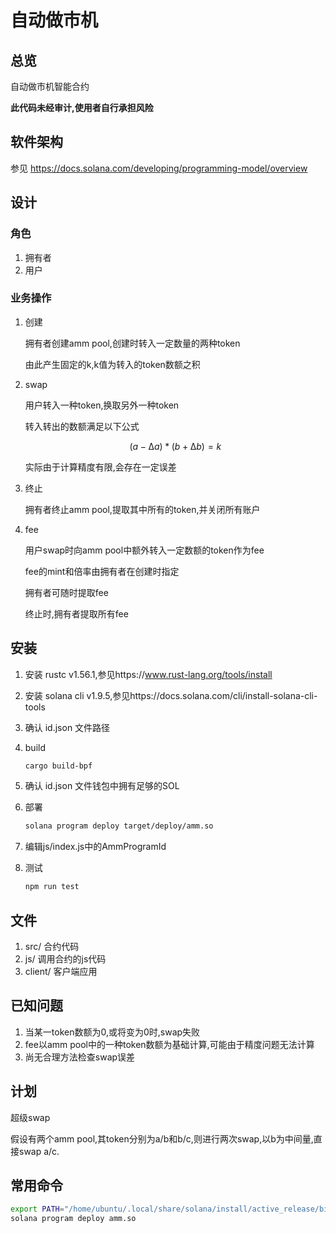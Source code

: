 # 自动做市机

## 总览

自动做市机智能合约

**此代码未经审计,使用者自行承担风险**

## 软件架构

参见 https://docs.solana.com/developing/programming-model/overview

## 设计

### 角色

1. 拥有者
2. 用户

### 业务操作

1. 创建

   拥有者创建amm pool,创建时转入一定数量的两种token

   由此产生固定的k,k值为转入的token数额之积
2. swap

   用户转入一种token,换取另外一种token

   转入转出的数额满足以下公式

   $$
   (a-∆a)*(b+∆b)=k
   $$

   实际由于计算精度有限,会存在一定误差
3. 终止

   拥有者终止amm pool,提取其中所有的token,并关闭所有账户
4. fee

   用户swap时向amm pool中额外转入一定数额的token作为fee

   fee的mint和倍率由拥有者在创建时指定

   拥有者可随时提取fee

   终止时,拥有者提取所有fee

## 安装

1. 安装 rustc v1.56.1,参见https://www.rust-lang.org/tools/install
2. 安装 solana cli v1.9.5,参见https://docs.solana.com/cli/install-solana-cli-tools
3. 确认 id.json 文件路径
4. build

   ```bash
   cargo build-bpf
   ```
5. 确认 id.json 文件钱包中拥有足够的SOL
6. 部署

   ```bash
   solana program deploy target/deploy/amm.so
   ```
7. 编辑js/index.js中的AmmProgramId
8. 测试

   ```bash
   npm run test
   ```

## 文件

1. src/ 合约代码
2. js/ 调用合约的js代码
3. client/ 客户端应用

## 已知问题

1. 当某一token数额为0,或将变为0时,swap失败
2. fee以amm pool中的一种token数额为基础计算,可能由于精度问题无法计算
3. 尚无合理方法检查swap误差

## 计划

超级swap

假设有两个amm pool,其token分别为a/b和b/c,则进行两次swap,以b为中间量,直接swap a/c.

## 常用命令

```bash
export PATH="/home/ubuntu/.local/share/solana/install/active_release/bin:$PATH"
solana program deploy amm.so
```
